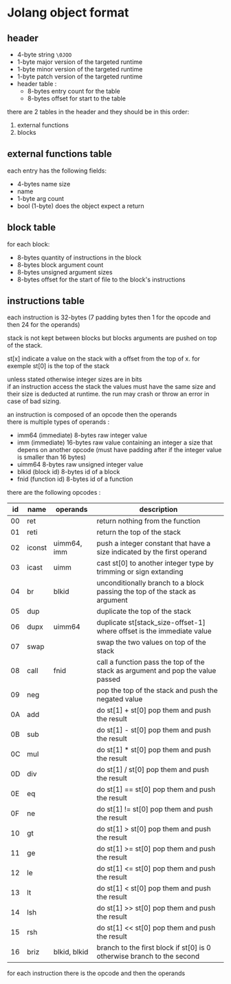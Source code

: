 # Jolang object format

## header

- 4-byte string ```\0JOO```
- 1-byte major version of the targeted runtime
- 1-byte minor version of the targeted runtime
- 1-byte patch version of the targeted runtime
- header table :
    - 8-bytes entry count for the table
    - 8-bytes offset for start to the table

there are 2 tables in the header and they should be in this order:

1. external functions
3. blocks

## external functions table

each entry has the following fields:

- 4-bytes name size
- name
- 1-byte arg count
- bool (1-byte) does the object expect a return

## block table

for each block:

- 8-bytes quantity of instructions in the block
- 8-bytes block argument count
- 8-bytes unsigned argument sizes
- 8-bytes offset for the start of file to the block's instructions

## instructions table

each instruction is 32-bytes (7 padding bytes then 1 for the opcode and then 24 for the operands)

stack is not kept between blocks but blocks arguments are pushed on top of the stack.

st[x] indicate a value on the stack with a offset from the top of x.
for exemple st[0] is the top of the stack 

unless stated otherwise integer sizes are in bits<br>
if an instruction access the stack the values must have the same size and their size is deducted at runtime. the run may crash or throw an error in case of bad sizing.

an instruction is composed of an opcode then the operands<br>
there is multiple types of operands : 
- imm64 (immediate) 8-bytes raw integer value
- imm (immediate) 16-bytes raw value containing an integer a size that depens on another opcode (must have padding after if the integer value is smaller than 16 bytes)
- uimm64 8-bytes raw unsigned integer value
- blkid (block id) 8-bytes id of a block
- fnid (function id) 8-bytes id of a function

there are the following opcodes : 

| id | name       | operands                | description                                                                    |
| -- | --         | --                      | --                                                                             |
| 00 | ret        |                         | return nothing from the function                                               |
| 01 | reti       |                         | return the top of the stack                                                    |
| 02 | iconst     | uimm64, imm             | push a integer constant that have a size indicated by the first operand        |
| 03 | icast      | uimm                    | cast st[0] to another integer type by trimming or sign extanding               |
| 04 | br         | blkid                   | unconditionally branch to a block passing the top of the stack as argument     |
| 05 | dup        |                         | duplicate the top of the stack                                                 |
| 06 | dupx       | uimm64                  | duplicate st[stack_size-offset-1] where offset is the immediate value          |
| 07 | swap       |                         | swap the two values on top of the stack                                        |
| 08 | call       | fnid                    | call a function pass the top of the stack as argument and pop the value passed |
| 09 | neg        |                         | pop the top of the stack and push the negated value                            |
| 0A | add        |                         | do st[1] + st[0] pop them and push the result                                  |
| 0B | sub        |                         | do st[1] - st[0] pop them and push the result                                  |
| 0C | mul        |                         | do st[1] * st[0] pop them and push the result                                  |
| 0D | div        |                         | do st[1] / st[0] pop them and push the result                                  |
| 0E | eq         |                         | do st[1] == st[0] pop them and push the result                                 |
| 0F | ne         |                         | do st[1] != st[0] pop them and push the result                                 |
| 10 | gt         |                         | do st[1] > st[0] pop them and push the result                                  |
| 11 | ge         |                         | do st[1] >= st[0] pop them and push the result                                 |
| 12 | le         |                         | do st[1] <= st[0] pop them and push the result                                 |
| 13 | lt         |                         | do st[1] < st[0] pop them and push the result                                  |
| 14 | lsh        |                         | do st[1] >> st[0] pop them and push the result                                 |
| 15 | rsh        |                         | do st[1] << st[0] pop them and push the result                                 |
| 16 | briz       | blkid, blkid            | branch to the first block if st[0] is 0 otherwise branch to the second         |

for each instruction there is the opcode and then the operands
